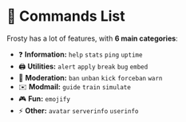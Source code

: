 # 💫 Commands List <!-- {docsify-ignore-all} -->

Frosty has a lot of features, with **6 main categories**:

*   ❓ **Information:** `help` `stats` `ping` `uptime`
*   🖨️ **Utilities:** `alert` `apply` `break` `bug` `embed`
*   🔨 **Moderation:** `ban` `unban` `kick` `forceban` `warn`
*   ✉️ **Modmail:** `guide` `train` `simulate`
*   🎮 **Fun:** `emojify`
*   ⚡ **Other:** `avatar` `serverinfo` `userinfo`